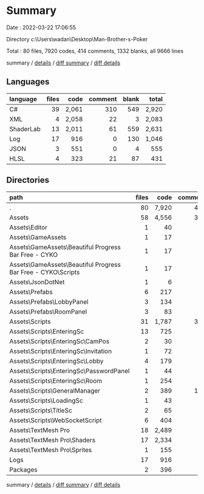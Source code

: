 # Summary

Date : 2022-03-22 17:06:55

Directory c:\Users\wadan\Desktop\Man-Brother-s-Poker

Total : 80 files,  7920 codes, 414 comments, 1332 blanks, all 9666 lines

summary / [details](details.md) / [diff summary](diff.md) / [diff details](diff-details.md)

## Languages
| language | files | code | comment | blank | total |
| :--- | ---: | ---: | ---: | ---: | ---: |
| C# | 39 | 2,061 | 310 | 549 | 2,920 |
| XML | 4 | 2,058 | 22 | 3 | 2,083 |
| ShaderLab | 13 | 2,011 | 61 | 559 | 2,631 |
| Log | 17 | 916 | 0 | 130 | 1,046 |
| JSON | 3 | 551 | 0 | 4 | 555 |
| HLSL | 4 | 323 | 21 | 87 | 431 |

## Directories
| path | files | code | comment | blank | total |
| :--- | ---: | ---: | ---: | ---: | ---: |
| . | 80 | 7,920 | 414 | 1,332 | 9,666 |
| Assets | 58 | 4,556 | 393 | 1,197 | 6,146 |
| Assets\Editor | 1 | 40 | 0 | 18 | 58 |
| Assets\GameAssets | 1 | 17 | 0 | 6 | 23 |
| Assets\GameAssets\Beautiful Progress Bar Free - CYKO | 1 | 17 | 0 | 6 | 23 |
| Assets\GameAssets\Beautiful Progress Bar Free - CYKO\Scripts | 1 | 17 | 0 | 6 | 23 |
| Assets\JsonDotNet | 1 | 6 | 1 | 0 | 7 |
| Assets\Prefabs | 6 | 217 | 7 | 55 | 279 |
| Assets\Prefabs\LobbyPanel | 3 | 134 | 5 | 35 | 174 |
| Assets\Prefabs\RoomPanel | 3 | 83 | 2 | 20 | 105 |
| Assets\Scripts | 31 | 1,787 | 303 | 470 | 2,560 |
| Assets\Scripts\EnteringSc | 13 | 725 | 82 | 186 | 993 |
| Assets\Scripts\EnteringSc\CamPos | 2 | 30 | 0 | 8 | 38 |
| Assets\Scripts\EnteringSc\Invitation | 1 | 72 | 9 | 21 | 102 |
| Assets\Scripts\EnteringSc\Lobby | 4 | 179 | 11 | 42 | 232 |
| Assets\Scripts\EnteringSc\PasswordPanel | 1 | 44 | 5 | 13 | 62 |
| Assets\Scripts\EnteringSc\Room | 1 | 254 | 45 | 65 | 364 |
| Assets\Scripts\GeneralManager | 2 | 389 | 169 | 109 | 667 |
| Assets\Scripts\LoadingSc | 1 | 43 | 0 | 12 | 55 |
| Assets\Scripts\TitleSc | 2 | 65 | 7 | 21 | 93 |
| Assets\Scripts\WebSocketScript | 6 | 404 | 35 | 98 | 537 |
| Assets\TextMesh Pro | 18 | 2,489 | 82 | 648 | 3,219 |
| Assets\TextMesh Pro\Shaders | 17 | 2,334 | 82 | 646 | 3,062 |
| Assets\TextMesh Pro\Sprites | 1 | 155 | 0 | 2 | 157 |
| Logs | 17 | 916 | 0 | 130 | 1,046 |
| Packages | 2 | 396 | 0 | 2 | 398 |

summary / [details](details.md) / [diff summary](diff.md) / [diff details](diff-details.md)